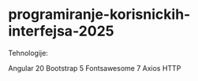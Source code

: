# programiranje-korisnickih-interfejsa-2025

Tehnologije:

Angular 20
Bootstrap 5
Fontsawesome 7
Axios HTTP
